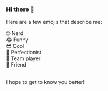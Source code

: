 ### Hi there 👋

Here are a few emojis that describe me:

🤓 Nerd <br/>
😂 Funny <br/>
😎 Cool <br/>
💯 Perfectionist <br/>
🤝 Team player <br/>
👫 Friend <br/> <br/>

I hope to get to know you better!
<!--
**dev-satyamthakur/dev-satyamthakur** is a ✨ _special_ ✨ repository because its `README.md` (this file) appears on your GitHub profile.

Here are some ideas to get you started:

- 🔭 I’m currently working on ...
- 🌱 I’m currently learning ...
- 👯 I’m looking to collaborate on ...
- 🤔 I’m looking for help with ...
- 💬 Ask me about ...
- 📫 How to reach me: ...
- 😄 Pronouns: ...
- ⚡ Fun fact: ...
-->
